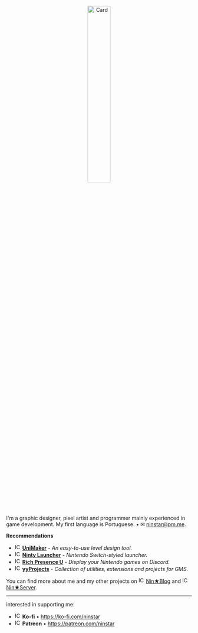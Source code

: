 <p align="center"><img alt="Card" src="https://i.imgur.com/D0k4DCf.png" width="35%"></p>

I'm a graphic designer, pixel artist and programmer mainly experienced in game development.  My first language is Portuguese. • ✉ [ninstar@pm.me](mailto:ninstar@pm.me).

**Recommendations**
- <img alt="ICO" src="https://i.imgur.com/TnFhaFd.png" width="16"> **[UniMaker](https://github.com/ninstar/UniMaker)** - *An easy-to-use level design tool.*
- <img alt="ICO" src="https://i.imgur.com/f6WRKFL.png" width="16"> **[Ninty Launcher](https://github.com/ninstar/Ninty-Launcher)** - *Nintendo Switch-styled launcher.*
- <img alt="ICO" src="https://i.imgur.com/fyDN9sd.png" width="16"> **[Rich Presence U](https://github.com/ninstar/Rich-Presence-U)** - *Display your Nintendo games on Discord.*
- <img alt="ICO" src="https://i.imgur.com/yaf2SCM.png" width="16"> **[yyProjects](https://github.com/ninstar/yyProjects)** - *Collection of utilities, extensions and projects for GMS.*

You can find more about me and my other projects on <img alt="ICO" src="https://i.imgur.com/iwt7xWP.png" height="16"> [Nin★Blog](https://ninstars.blogspot.com/) and <img alt="ICO" src="https://i.imgur.com/QQrn6ee.png" width="16"> [Nin★Server](https://invite.gg/ninstar).
___
interested in supporting me:

- <img alt="ICO" src="https://i.imgur.com/K7BG4X0.png" width="16"> **Ko-fi** • <https://ko-fi.com/ninstar>  
- <img alt="ICO" src="https://i.imgur.com/372bEWf.png" width="16"> **Patreon** • <https://patreon.com/ninstar>
